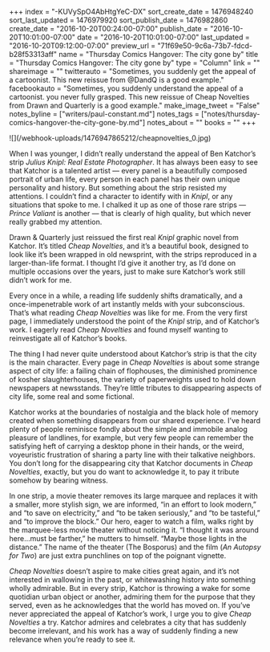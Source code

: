 +++
index = "-KUVySpO4AbHtgYeC-DX"
sort_create_date = 1476948240
sort_last_updated = 1476979920
sort_publish_date = 1476982860
create_date = "2016-10-20T00:24:00-07:00"
publish_date = "2016-10-20T10:01:00-07:00"
date = "2016-10-20T10:01:00-07:00"
last_updated = "2016-10-20T09:12:00-07:00"
preview_url = "71f69e50-9c6a-73b7-fdcd-b28f53313aff"
name = "Thursday Comics Hangover: The city gone by"
title = "Thursday Comics Hangover: The city gone by"
type = "Column"
link = ""
shareimage = ""
twitterauto = "Sometimes, you suddenly get the appeal of a cartoonist. This new reissue from @DandQ is a good example."
facebookauto = "Sometimes, you suddenly understand the appeal of a cartoonist. you never fully grasped. This new reissue of Cheap Novelties from Drawn and Quarterly is a good example."
make_image_tweet = "False"
notes_byline = ["writers/paul-constant.md"]
notes_tags = ["notes/thursday-comics-hangover-the-city-gone-by.md"]
notes_about = ""
books = ""
+++
<p class="image">![](/webhook-uploads/1476947865212/cheapnovelties_0.jpg)</p>

When I was younger, I didn’t really understand the appeal of Ben Katchor’s strip *Julius Knipl: Real Estate Photographer*. It has always been easy to see that Katchor is a talented artist — every panel is a beautifully composed portrait of urban life, every person in each panel has their own unique personality and history. But something about the strip resisted my attentions. I couldn’t find a character to identify with in *Knipl*, or any situations that spoke to me. I chalked it up as one of those rare strips — *Prince Valiant* is another — that is clearly of high quality, but which never really grabbed my attention.

Drawn & Quarterly just reissued the first real *Knipl* graphic novel from Katchor. It’s titled *Cheap Novelties*, and it’s a beautiful book, designed to look like it’s been wrapped in old newsprint, with the strips reproduced in a larger-than-life format. I thought I’d give it another try, as I’d done on multiple occasions over the years, just to make sure Katchor’s work still didn’t work for me.

Every once in a while, a reading life suddenly shifts dramatically, and a once-impenetrable work of art instantly melds with your subconscious. That’s what reading *Cheap Novelties* was like for me. From the very first page, I immediately understood the point of the *Knipl* strip, and of Katchor’s work. I eagerly read *Cheap Novelties* and found myself wanting to reinvestigate all of Katchor’s books.

The thing I had never quite understood about Katchor’s strip is that the city is the main character. Every page in *Cheap Novelties* is about some strange aspect of city life: a failing chain of flophouses, the diminished prominence of kosher slaughterhouses, the variety of paperweights used to hold down newspapers at newsstands. They’re little tributes to disappearing aspects of city life, some real and some fictional.

Katchor works at the boundaries of nostalgia and the black hole of memory created when something disappears from our shared experience. I’ve heard plenty of people reminisce fondly about the simple and immobile analog pleasure of landlines, for example, but very few people can remember the satisfying heft of carrying a desktop phone in their hands, or the weird, voyeuristic frustration of sharing a party line with their talkative neighbors. You don’t long for the disappearing city that Katchor documents in *Cheap Novelties*, exactly, but you do want to acknowledge it, to pay it tribute somehow by bearing witness.

In one strip, a movie theater removes its large marquee and replaces it with a smaller, more stylish sign, we are informed, “in an effort to look modern,” and “to save on electricity,” and “to be taken seriously,” and “to be tasteful,” and “to improve the block.” Our hero, eager to watch a film, walks right by the marquee-less movie theater without noticing it. “I thought it was around here…must be farther,” he mutters to himself. “Maybe those lights in the distance.” The name of the theater (The Bosporus) and the film (*An Autopsy for Two*) are just extra punchlines on top of the poignant vignette.

*Cheap Novelties* doesn’t aspire to make cities great again, and it’s not interested in wallowing in the past, or whitewashing history into something wholly admirable. But in every strip, Katchor is throwing a wake for some quotidian urban object or another, admiring them for the purpose that they served, even as he acknowledges that the world has moved on. If you’ve never appreciated the appeal of Katchor’s work, I urge you to give *Cheap Novelties* a try. Katchor admires and celebrates a city that has suddenly become irrelevant, and his work has a way of suddenly finding a new relevance when you’re ready to see it.